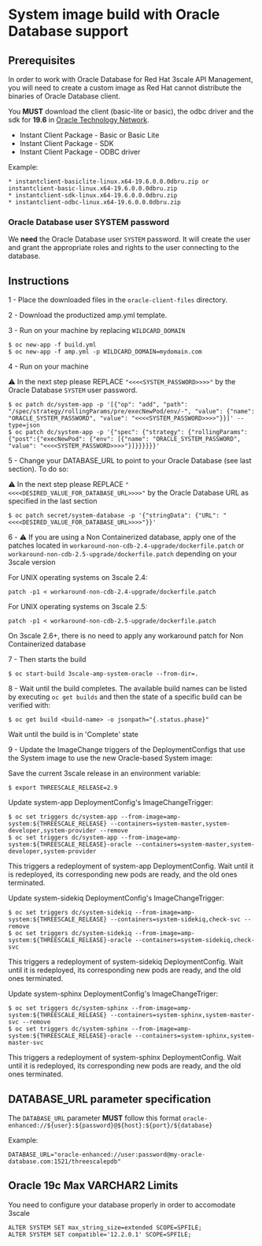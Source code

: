 # System image build with Oracle Database support


## Prerequisites

In order to work with Oracle Database for Red Hat 3scale API Management, you will need to create a custom image as Red Hat cannot distribute the binaries of Oracle Database client.

You **MUST** download the client (basic-lite or basic), the odbc driver and the sdk for **19.6** in [Oracle Technology Network](http://www.oracle.com/technetwork/database/features/instant-client/index-097480.html).

* Instant Client Package - Basic or Basic Lite
* Instant Client Package - SDK
* Instant Client Package - ODBC driver

Example:

    * instantclient-basiclite-linux.x64-19.6.0.0.0dbru.zip or instantclient-basic-linux.x64-19.6.0.0.0dbru.zip
    * instantclient-sdk-linux.x64-19.6.0.0.0dbru.zip
    * instantclient-odbc-linux.x64-19.6.0.0.0dbru.zip

### Oracle Database user SYSTEM password

We **need** the Oracle Database user `SYSTEM` password.
It will create the user and grant the appropriate roles and rights to the user connecting to the database.


## Instructions

1 - Place the downloaded files in the `oracle-client-files` directory.


2 - Download the productized amp.yml template.


3 - Run on your machine by replacing `WILDCARD_DOMAIN`


```
$ oc new-app -f build.yml
$ oc new-app -f amp.yml -p WILDCARD_DOMAIN=mydomain.com
```

4 - Run on your machine

:warning: In the next step please REPLACE `"<<<<SYSTEM_PASSWORD>>>>"` by the Oracle Database `SYSTEM` user password.

```
$ oc patch dc/system-app -p '[{"op": "add", "path": "/spec/strategy/rollingParams/pre/execNewPod/env/-", "value": {"name": "ORACLE_SYSTEM_PASSWORD", "value": "<<<<SYSTEM_PASSWORD>>>>"}}]' --type=json
$ oc patch dc/system-app -p '{"spec": {"strategy": {"rollingParams": {"post":{"execNewPod": {"env": [{"name": "ORACLE_SYSTEM_PASSWORD", "value": "<<<<SYSTEM_PASSWORD>>>>"}]}}}}}}'

```


5 - Change your DATABASE_URL to point to your Oracle Database (see last section). To do so:


:warning: In the next step please REPLACE `"<<<<DESIRED_VALUE_FOR_DATABASE_URL>>>>"` by the Oracle Database URL as specified in the last section

```
$ oc patch secret/system-database -p '{"stringData": {"URL": "<<<<DESIRED_VALUE_FOR_DATABASE_URL>>>>"}}'
```


6 - :warning: If you are using a Non Containerized database, apply one of the patches located in `workaround-non-cdb-2.4-upgrade/dockerfile.patch` or `workaround-non-cdb-2.5-upgrade/dockerfile.patch` depending on your 3scale version

For UNIX operating systems on 3scale 2.4:

```
patch -p1 < workaround-non-cdb-2.4-upgrade/dockerfile.patch
```

For UNIX operating systems on 3scale 2.5:

```
patch -p1 < workaround-non-cdb-2.5-upgrade/dockerfile.patch
```

On 3scale 2.6+, there is no need to apply any workaround patch for Non Containerized database

7 - Then starts the build


```
$ oc start-build 3scale-amp-system-oracle --from-dir=.
```

8 - Wait until the build completes. The available build names can be listed by
    executing `oc get builds` and then the state of a specific build can be
    verified with:
```
$ oc get build <build-name> -o jsonpath="{.status.phase}"
```

Wait until the build is in 'Complete' state

9 - Update the ImageChange triggers of the DeploymentConfigs that use the System image
    to use the new Oracle-based System image:

Save the current 3scale release in an environment variable:
```
$ export THREESCALE_RELEASE=2.9
```

Update system-app DeploymentConfig's ImageChangeTrigger:
```
$ oc set triggers dc/system-app --from-image=amp-system:${THREESCALE_RELEASE} --containers=system-master,system-developer,system-provider --remove
$ oc set triggers dc/system-app --from-image=amp-system:${THREESCALE_RELEASE}-oracle --containers=system-master,system-developer,system-provider
```


This triggers a redeployment of system-app DeploymentConfig. Wait until it is
redeployed, its corresponding new pods are ready, and the old ones terminated.


Update system-sidekiq DeploymentConfig's ImageChangeTrigger:
```
$ oc set triggers dc/system-sidekiq --from-image=amp-system:${THREESCALE_RELEASE} --containers=system-sidekiq,check-svc --remove
$ oc set triggers dc/system-sidekiq --from-image=amp-system:${THREESCALE_RELEASE}-oracle --containers=system-sidekiq,check-svc
```

This triggers a redeployment of system-sidekiq DeploymentConfig. Wait until it is
redeployed,  its corresponding new pods are ready, and the old ones terminated.

Update system-sphinx DeploymentConfig's ImageChangeTriger:
```
$ oc set triggers dc/system-sphinx --from-image=amp-system:${THREESCALE_RELEASE} --containers=system-sphinx,system-master-svc --remove
$ oc set triggers dc/system-sphinx --from-image=amp-system:${THREESCALE_RELEASE}-oracle --containers=system-sphinx,system-master-svc
```

This triggers a redeployment of system-sphinx DeploymentConfig. Wait until it is
redeployed, its corresponding new pods are ready, and the old ones terminated.


## DATABASE_URL parameter specification

The `DATABASE_URL` parameter **MUST** follow this format `oracle-enhanced://${user}:${password}@${host}:${port}/${database}`

Example:

```shell
DATABASE_URL="oracle-enhanced://user:password@my-oracle-database.com:1521/threescalepdb"
```

## Oracle 19c Max VARCHAR2 Limits

You need to configure your database properly in order to accomodate 3scale

```
ALTER SYSTEM SET max_string_size=extended SCOPE=SPFILE;
ALTER SYSTEM SET compatible='12.2.0.1' SCOPE=SPFILE;
```

